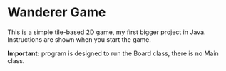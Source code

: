 # Wanderer Game
This is a simple tile-based 2D game, my first bigger project in Java. Instructions are shown when you start the game.

**Important:** program is designed to run the Board class, there is no Main class.